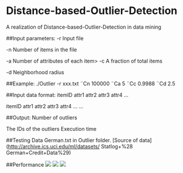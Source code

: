 Distance-based-Outlier-Detection
================================

A realization of Distance-based-Outlier-Detection in data mining

##Input parameters:
-r Input file

-n Number of items in the file

-a Number of attributes of each item> -c A fraction of total items

-d Neighborhood radius

##Example:
./Outlier -r xxx.txt ¨Cn 100000 ¨Ca 5 ¨Cc 0.9988 ¨Cd 2.5

##Input data format:
itemID attr1 attr2 attr3 attr4 ... 

itemID attr1 attr2 attr3 attr4 ... 
...

##Output:
Number of outliers

The IDs of the outliers Execution time

##Testing Data 
German.txt in Outlier folder. [Source of data](http://archive.ics.uci.edu/ml/datasets/ Statlog+%28 German+Credit+Data%29)

##Performance
![](http://jasine.u.qiniudn.com/datamining/a.png)
![](http://jasine.u.qiniudn.com/datamining/b.png)
![](http://jasine.u.qiniudn.com/datamining/c.png)

